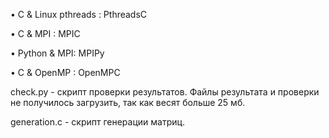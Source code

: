 •	C & Linux pthreads : PthreadsC

•	С & MPI : MPIC

•	Python & MPI: MPIPy

•	С & OpenMP : OpenMPC

check.py - скрипт проверки результатов. Файлы результата и проверки не получилось загрузить, так как весят больше 25 мб.

generation.c - скрипт генерации матриц.
